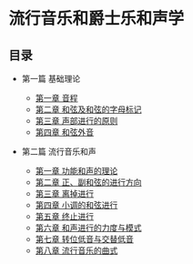 # 流行音乐和爵士乐和声学

## 目录

- 第一篇 基础理论
  - [第一章 音程](chapter1-1.md)
  - [第二章 和弦及和弦的字母标记](chapter1-2.md)
  - [第三章 声部进行的原则](chapter1-3.md)
  - [第四章 和弦外音](chapter1-4.md)

- 第二篇 流行音乐和声
  - [第一章 功能和声的理论](chapter2-1.md)
  - [第二章 正、副和弦的进行方向](chapter2-2.md)
  - [第三章 离掉进行](chapter2-3.md)
  - [第四章 小调的和弦进行](chapter2-4.md)
  - [第五章 终止进行](chapter2-5.md)
  - [第六章 和声进行的力度与模式](chapter2-6.md)
  - [第七章 转位低音与交替低音](chapter2-7.md)
  - [第八章 流行音乐的曲式](chapter2-8.md)
